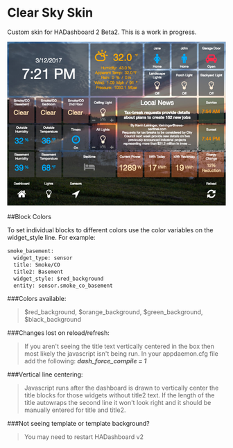 # Clear Sky Skin
Custom skin for HADashboard 2 Beta2. This is a work in progress.

![alt tag](/clear_sky.jpg)

##Block Colors

To set individual blocks to different colors use the color variables on the widget_style line. For example:
```
smoke_basement:
  widget_type: sensor
  title: Smoke/CO
  title2: Basement
  widget_style: $red_background
  entity: sensor.smoke_co_basement
```
###Colors available: 
> $red_background, $orange_background, $green_background, $black_background

###Changes lost on reload/refresh:
> If you aren't seeing the title text vertically centered in the box then most likely the javascript isn't being run. In your appdaemon.cfg file add the following: ***dash_force_compile = 1***

###Vertical line centering:
> Javascript runs after the dashboard is drawn to vertically center the title blocks for those widgets without title2 text. If the length of the title autowraps the second line it won't look right and it should be manually entered for title and title2.

###Not seeing template or template background?
> You may need to restart HADashboard v2 
